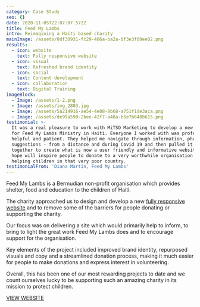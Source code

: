 ```yaml
---
category: Case Study
seo: {}
date: 2020-11-05T22:07:07.572Z
title: Feed My Lambs
intro: Reimagining a Haiti based charity
mainImage: /assets/0df30931-fc29-486a-ba2a-bf3e3f00ee02.png
results:
  - icon: website
    text: Fully responsive website
  - icon: visual
    text: Refreshed brand identity
  - icon: social
    text: Content development
  - icon: collaboration
    text: Digital Training
imageBlock:
  - Image: /assets/1-2.png
  - Image: /assets/img_2803.jpg
  - Image: /assets/5a214916-ae54-4e08-8b68-a751f1de3aca.png
  - Image: /assets/de99a590-2bee-42f7-a48a-b5e7b648b615.png
testimonial: >-
  It was a real pleasure to work with MiTSO Marketing to develop a new website
  for Feed My Lambs Ministry in Haiti. Everyone I worked with was professional,
  helpful and patient. They helped me navigate through information, photos and
  suggestions - from a distance and during Covid 19 and then pulled it all
  together to create what is now a user friendly and informative website that I
  hope will inspire people to donate to a very worthwhile organisation that is
  helping children in that very poor country.
testimonialFrom: 'Diana Martin, Feed My Lambs'
---
```

Feed My Lambs is a Bermudian non-profit organisation which provides shelter, food and education to the children of Haiti. 

The charity approached us to design and develop a new [fully responsive website](https://www.feedmylambsministry.org) and to remove some of the barriers for people donating or supporting the charity.

Our focus was on delivering a site which would primarily help to inform, to bring to light the great work Feed My Lambs does and to encourage support for the organisation.

Key elements of the project included improved brand identity, repurposed visuals and copy and a streamlined donation process, making it much easier for people to make donations and express interest in volunteering.

Overall, this has been one of our most rewarding projects to date and we count ourselves lucky to be supporting such an amazing charity in its mission to protect children.

[VIEW WEBSITE](https://www.feedmylambsministry.org)
